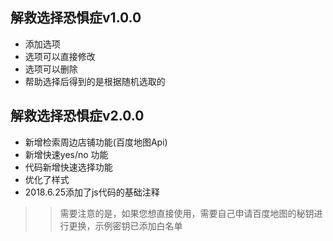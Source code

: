 ## 解救选择恐惧症v1.0.0
- 添加选项
- 选项可以直接修改
- 选项可以删除
- 帮助选择后得到的是根据随机选取的

## 解救选择恐惧症v2.0.0
- 新增检索周边店铺功能(百度地图Api)
- 新增快速yes/no 功能
- 代码新增快速选择功能
- 优化了样式
- 2018.6.25添加了js代码的基础注释
>> 需要注意的是，如果您想直接使用，需要自己申请百度地图的秘钥进行更换，示例密钥已添加白名单
